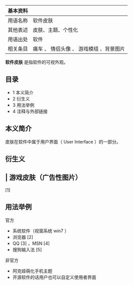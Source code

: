 |  **基本资料**  ||
|---|---|
|用语名称  |  软件皮肤   |
|其他表述  |  皮肤、主题、个性化   |
|用语出处  |  软件   |
|相关条目  |  痛车  、  情侣头像  、  游戏模组  、背景图片   |
  
**软件皮肤** 是指软件的可视外观。

##  目录

  * 1  本义简介 
  * 2  衍生义 
  * 3  用法举例 
  * 4  注释与外部链接 

##  本义简介

皮肤在软件中属于用户界面（  User Interface  ）的一部分。

##  衍生义

|  游戏皮肤（广告性图片）  
---  
[1]  </br>  
  
##  用法举例

官方

  * 系统软件（视窗系统  win7  ） 
  * 浏览器  [2] 
  * QQ  [3]  ，MSN  [4] 
  * 搜狗输入法  [5] 

非官方

  * 阿克娅萌化手机主题 
  * 开源软件的话用户也可以自定义使用者界面 